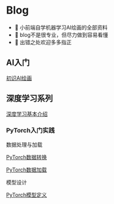 # Blog
- 🤖️ 小前端自学机器学习AI绘画的全部资料
- 🧠 blog不是很专业，但尽力做到容易看懂
- 🙏 出错之处欢迎多多指正

## AI入门
[初识AI绘画](./articles/初识AI绘画.md)

## 深度学习系列
[深度学习基本介绍](./articles/深度学习/深度学习基本介绍.md)

### PyTorch入门实践
数据处理与加载

[PyTorch数据转换](./articles/深度学习/PyTorch入门实践/PyTorch数据转换.md)

[PyTorch数据加载](./articles/深度学习/PyTorch入门实践/PyTorch数据加载.md)

模型设计

[PyTorch模型定义](./articles/深度学习/PyTorch入门实践/PyTorch模型定义.md)
